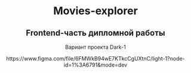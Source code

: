 <div align="center">
  <h1>Movies-explorer</h1>
  <h2>Frontend-часть дипломной работы</h2>
  <p>Вариант проекта Dark-1</p>
  <link>https://www.figma.com/file/6FMWkB94wE7KTkcCgUXtnC/light-1?node-id=1%3A6791&mode=dev<link>
</div> 
